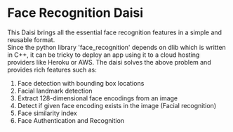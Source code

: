 # Face Recognition Daisi
This Daisi brings all the essential face recognition features in a simple and reusable format. <br>
Since the python library 'face_recognition' depends on dlib which is written in C++, it can be tricky to deploy an app using it to a cloud hosting providers like Heroku or AWS.
The daisi solves the above problem and provides rich features such as: <br>

1) Face detection with bounding box locations
2) Facial landmark detection
3) Extract 128-dimensional face encodings from an image
4) Detect if given face encoding exists in the image (Facial recognition)
5) Face similarity index
6) Face Authentication and Recognition
